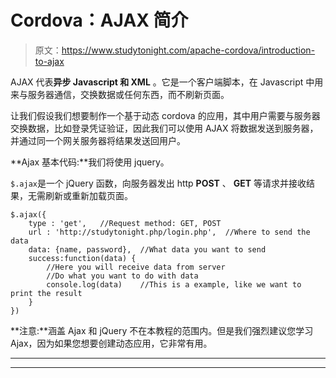 # Cordova：AJAX 简介

> 原文：<https://www.studytonight.com/apache-cordova/introduction-to-ajax>

AJAX 代表**异步 Javascript 和 XML** 。它是一个客户端脚本，在 Javascript 中用来与服务器通信，交换数据或任何东西，而不刷新页面。

让我们假设我们想要制作一个基于动态 cordova 的应用，其中用户需要与服务器交换数据，比如登录凭证验证，因此我们可以使用 AJAX 将数据发送到服务器，并通过同一个网关服务器将结果发送回用户。

**Ajax 基本代码:**我们将使用 jquery。

`$.ajax`是一个 jQuery 函数，向服务器发出 http **POST** 、 **GET** 等请求并接收结果，无需刷新或重新加载页面。

```
$.ajax({
    type : 'get',	//Request method: GET, POST  
    url : 'http://studytonight.php/login.php',  //Where to send the data
    data: {name, password},  //What data you want to send
    success:function(data) {  
        //Here you will receive data from server
        //Do what you want to do with data                         
        console.log(data)	 //This is a example, like we want to print the result
    }
})
```

**注意:**涵盖 Ajax 和 jQuery 不在本教程的范围内。但是我们强烈建议您学习 Ajax，因为如果您想要创建动态应用，它非常有用。

* * *

* * *